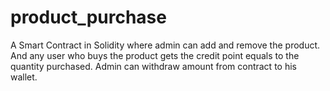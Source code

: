 # product_purchase
A Smart Contract in Solidity where admin can add and remove the product. And any user who buys the product gets the credit point equals to the quantity purchased. Admin can withdraw amount from contract to his wallet.
